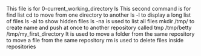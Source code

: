 This file is for 0-current_working_directory
ls This second command is for find list
cd to move from one directory to another
ls -l to display a long list of files
ls -al to show hidden files
ls -na is used to list all files
mkdir /tmp/ to create name and push at once to another repository called tmp
/tmp/betty /tmp/my_first_directory It is used to move a folder from the same repository to move a file from the same repository
rm is used to delete files inside repositories
